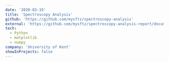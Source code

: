 ```yaml
---
date: '2020-03-19'
title: 'Spectroscopy Analysis'
github: 'https://github.com/mysftz/spectroscopy-analysis'
external: 'https://github.com/mysftz/spectroscopy-analysis-report/document/main.pdf'
tech:
  - Python
  - matplotlib
  - numpy
company: 'University of Kent'
showInProjects: false
---
```

